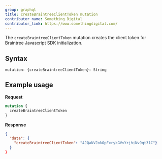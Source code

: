 ```yaml
---
group: graphql
title: createBraintreeClientToken mutation
contributor_name: Something Digital
contributor_link: https://www.somethingdigital.com/
---
```


The `createBraintreeClientToken` mutation creates the client token for Braintree Javascript SDK initialization.

## Syntax

`mutation: {createBraintreeClientToken}: String`

## Example usage

**Request**

```graphql
mutation {
  createBraintreeClientToken
}
```

**Response**

```json
{
  "data": {
    "createBraintreeClientToken": "4JQaNVJokOpFxrykGVvYrjhiNv9qt31C"}
  }
}
```

